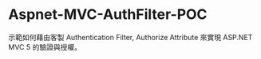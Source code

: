 # Aspnet-MVC-AuthFilter-POC
示範如何藉由客製 Authentication Filter, Authorize Attribute 來實現 ASP.NET MVC 5 的驗證與授權。
